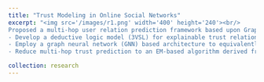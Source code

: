 ```yaml
---
title: "Trust Modeling in Online Social Networks"
excerpt: "<img src='/images/r1.png' width='400' height='240'><br/>
Proposed a multi-hop user relation prediction framework based upon Graph Markov Neural Network (GMNN) <br/>
- Develop a deductive logic model (3VSL) for explainable trust relation prediction in social graph  <br/>
- Employ a graph neural network (GNN) based architecture to equivalently reconstruct 3VSL <br/>
- Reduce multi-hop trust prediction to an EM-based algorithm derived from GMNN <br/>"

collection: research
---
```



